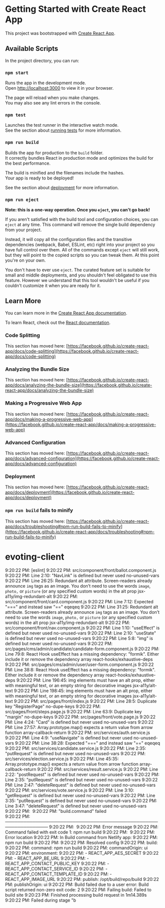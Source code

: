 # Getting Started with Create React App

This project was bootstrapped with [Create React App](https://github.com/facebook/create-react-app).

## Available Scripts

In the project directory, you can run:

### `npm start`

Runs the app in the development mode.\
Open [http://localhost:3000](http://localhost:3000) to view it in your browser.

The page will reload when you make changes.\
You may also see any lint errors in the console.

### `npm test`

Launches the test runner in the interactive watch mode.\
See the section about [running tests](https://facebook.github.io/create-react-app/docs/running-tests) for more information.

### `npm run build`

Builds the app for production to the `build` folder.\
It correctly bundles React in production mode and optimizes the build for the best performance.

The build is minified and the filenames include the hashes.\
Your app is ready to be deployed!

See the section about [deployment](https://facebook.github.io/create-react-app/docs/deployment) for more information.

### `npm run eject`

**Note: this is a one-way operation. Once you `eject`, you can't go back!**

If you aren't satisfied with the build tool and configuration choices, you can `eject` at any time. This command will remove the single build dependency from your project.

Instead, it will copy all the configuration files and the transitive dependencies (webpack, Babel, ESLint, etc) right into your project so you have full control over them. All of the commands except `eject` will still work, but they will point to the copied scripts so you can tweak them. At this point you're on your own.

You don't have to ever use `eject`. The curated feature set is suitable for small and middle deployments, and you shouldn't feel obligated to use this feature. However we understand that this tool wouldn't be useful if you couldn't customize it when you are ready for it.

## Learn More

You can learn more in the [Create React App documentation](https://facebook.github.io/create-react-app/docs/getting-started).

To learn React, check out the [React documentation](https://reactjs.org/).

### Code Splitting

This section has moved here: [https://facebook.github.io/create-react-app/docs/code-splitting](https://facebook.github.io/create-react-app/docs/code-splitting)

### Analyzing the Bundle Size

This section has moved here: [https://facebook.github.io/create-react-app/docs/analyzing-the-bundle-size](https://facebook.github.io/create-react-app/docs/analyzing-the-bundle-size)

### Making a Progressive Web App

This section has moved here: [https://facebook.github.io/create-react-app/docs/making-a-progressive-web-app](https://facebook.github.io/create-react-app/docs/making-a-progressive-web-app)

### Advanced Configuration

This section has moved here: [https://facebook.github.io/create-react-app/docs/advanced-configuration](https://facebook.github.io/create-react-app/docs/advanced-configuration)

### Deployment

This section has moved here: [https://facebook.github.io/create-react-app/docs/deployment](https://facebook.github.io/create-react-app/docs/deployment)

### `npm run build` fails to minify

This section has moved here: [https://facebook.github.io/create-react-app/docs/troubleshooting#npm-run-build-fails-to-minify](https://facebook.github.io/create-react-app/docs/troubleshooting#npm-run-build-fails-to-minify)
# evoting-client



9:20:22 PM: [eslint]
9:20:22 PM: src/component/front/ballot.component.js
9:20:22 PM:   Line 2:10:   "NavLink" is defined but never used                                                                                                                                                              no-unused-vars
9:20:22 PM:   Line 26:25:  Redundant alt attribute. Screen-readers already announce `img` tags as an image. You don’t need to use the words `image`, `photo,` or `picture` (or any specified custom words) in the alt prop  jsx-a11y/img-redundant-alt
9:20:22 PM: src/component/front/card.component.js
9:20:22 PM:   Line 7:12:   Expected "===" and instead saw "=="                                                                                                                                                              eqeqeq
9:20:22 PM:   Line 31:25:  Redundant alt attribute. Screen-readers already announce `img` tags as an image. You don’t need to use the words `image`, `photo,` or `picture` (or any specified custom words) in the alt prop  jsx-a11y/img-redundant-alt
9:20:22 PM: src/component/front/nav.component.js
9:20:22 PM:   Line 1:10:  "useEffect" is defined but never used  no-unused-vars
9:20:22 PM:   Line 2:10:  "useState" is defined but never used   no-unused-vars
9:20:22 PM:   Line 5:8:   "img" is defined but never used        no-unused-vars
9:20:22 PM: src/pages/cms/admin/candidate/candidate-form.component.js
9:20:22 PM:   Line 79:8:  React Hook useEffect has a missing dependency: "formik". Either include it or remove the dependency array  react-hooks/exhaustive-deps
9:20:22 PM: src/pages/cms/admin/user/user-form.component.js
9:20:22 PM:   Line 38:8:    React Hook useEffect has a missing dependency: "formik". Either include it or remove the dependency array  react-hooks/exhaustive-deps
9:20:22 PM:   Line 196:45:  img elements must have an alt prop, either with meaningful text, or an empty string for decorative images  jsx-a11y/alt-text
9:20:22 PM:   Line 198:45:  img elements must have an alt prop, either with meaningful text, or an empty string for decorative images  jsx-a11y/alt-text
9:20:22 PM: src/pages/front/index.js
9:20:22 PM:   Line 28:5:  Duplicate key "RegisterPage"  no-dupe-keys
9:20:22 PM: src/pages/front/steps.page.js
9:20:22 PM:   Line 63:9:  Duplicate key "margin"  no-dupe-keys
9:20:22 PM: src/pages/front/vote.page.js
9:20:22 PM:   Line 4:24:   "Card" is defined but never used                                  no-unused-vars
9:20:22 PM:   Line 27:57:  Array.prototype.map() expects a return value from arrow function  array-callback-return
9:20:22 PM: src/services/auth.service.js
9:20:22 PM:   Line 4:9:    "useNavigate" is defined but never used  no-unused-vars
9:20:22 PM:   Line 38:28:  Expected "===" and instead saw "=="      eqeqeq
9:20:22 PM: src/services/candidate.service.js
9:20:22 PM:   Line 2:35:  "putRequest" is defined but never used  no-unused-vars
9:20:22 PM: src/services/election.service.js
9:20:22 PM:   Line 45:35:  Array.prototype.map() expects a return value from arrow function  array-callback-return
9:20:22 PM: src/services/result.service.js
9:20:22 PM:   Line 2:22:  "postRequest" is defined but never used    no-unused-vars
9:20:22 PM:   Line 2:35:  "putRequest" is defined but never used     no-unused-vars
9:20:22 PM:   Line 2:47:  "deleteRequest" is defined but never used  no-unused-vars
9:20:22 PM: src/services/vote.service.js
9:20:22 PM:   Line 3:10:  "getRequest" is defined but never used     no-unused-vars
9:20:22 PM:   Line 3:35:  "putRequest" is defined but never used     no-unused-vars
9:20:22 PM:   Line 3:47:  "deleteRequest" is defined but never used  no-unused-vars
9:20:22 PM: ​
9:20:22 PM: "build.command" failed                                        
9:20:22 PM: ────────────────────────────────────────────────────────────────
9:20:22 PM: ​
9:20:22 PM:   Error message
9:20:22 PM:   Command failed with exit code 1: npm run build
9:20:22 PM: ​
9:20:22 PM:   Error location
9:20:22 PM:   In Build command from Netlify app:
9:20:22 PM:   npm run build
9:20:22 PM: ​
9:20:22 PM:   Resolved config
9:20:22 PM:   build:
9:20:22 PM:     command: npm run build
9:20:22 PM:     commandOrigin: ui
9:20:22 PM:     environment:
9:20:22 PM:       - REACT_APP_AES_SECRET
9:20:22 PM:       - REACT_APP_BE_URL
9:20:22 PM:       - REACT_APP_CONTACT_PUBLIC_KEY
9:20:22 PM:       - REACT_APP_CONTACT_SERVICE_ID
9:20:22 PM:       - REACT_APP_CONTACT_TEMPLATE_ID
9:20:22 PM:       - REACT_APP_IMAGE_URL
9:20:22 PM:     publish: /opt/build/repo/build
9:20:22 PM:     publishOrigin: ui
9:20:22 PM: Build failed due to a user error: Build script returned non-zero exit code: 2
9:20:22 PM: Failing build: Failed to build site
9:20:23 PM: Finished processing build request in 1m14.389s
9:20:22 PM: Failed during stage "b
